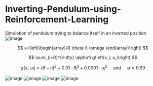 # Inverting-Pendulum-using-Reinforcement-Learning

Simulation of pendulum trying to balance itself in an inverted position
![image](https://user-images.githubusercontent.com/96152967/216853308-3bdda7c6-c78b-41cf-922a-e5c636c7ded1.png)

$$
x=\left(\begin{array}{l}
\theta \\
\omega
\end{array}\right)
$$

$$
\sum_{i=0}^{\infty} \alpha^i g\left(x_i, u_i\right)
$$

$$
g\left(x_i, u_i\right)=(\theta-\pi)^2+0.01 \cdot \dot{\theta}_i^2+0.0001 \cdot u_i^2 \quad \text { and } \quad \alpha=0.99
$$

![image](https://user-images.githubusercontent.com/96152967/216853227-d7bf2a14-e56a-4f78-a8f5-52d8833f3b66.png)
![image](https://user-images.githubusercontent.com/96152967/216853237-ec2020f0-d5dc-4f30-b767-caaad65455cf.png)
![image](https://user-images.githubusercontent.com/96152967/216853260-7c3cfcbb-4348-45f8-a0ce-3e3c0a5fb507.png)
![image](https://user-images.githubusercontent.com/96152967/216853272-8d378197-8ccc-4219-8008-20d5caf2f266.png)
